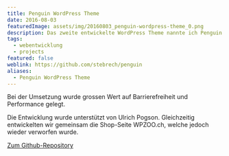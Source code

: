 ```yaml
---
title: Penguin WordPress Theme
date: 2016-08-03
featuredImage: assets/img/20160803_penguin-wordpress-theme_0.png
description: Das zweite entwickelte WordPress Theme nannte ich Penguin. Dessen Design ist schlicht und nutzt den sogenannten Masonry-Karten-Stil auf einem grösseren Desktop-Bildschirm.
tags:
  - webentwicklung
  - projects
featured: false
weblink: https://github.com/stebrech/penguin
aliases:
  - Penguin WordPress Theme
---
```

Bei der Umsetzung wurde grossen Wert auf Barrierefreiheit und Performance gelegt.

Die Entwicklung wurde unterstützt von Ulrich Pogson. Gleichzeitig entwickelten wir gemeinsam die Shop-Seite WPZOO.ch, welche jedoch wieder verworfen wurde.

[Zum Github-Repository](https://github.com/stebrech/penguin)
